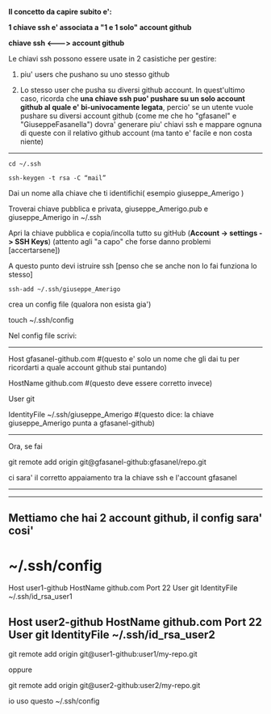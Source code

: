 **Il concetto da capire subito e':**

**1 chiave ssh e' associata a "1 e 1 solo" account github**

**chiave ssh <---> account github**

Le chiavi ssh possono essere usate in 2 casistiche per gestire:

1) piu' users che pushano su uno stesso github

2) Lo stesso user che pusha su diversi github account. In quest'ultimo caso, ricorda che 
**una chiave ssh puo' pushare su un solo account github al quale e' bi-univocamente legata**, percio' se un utente vuole pushare su diversi account github (come me che ho "gfasanel" e "GiuseppeFasanella") dovra' generare piu' chiavi ssh e mappare ognuna di queste con il relativo github account (ma tanto e' facile e non costa niente) 

******************************************************************

`cd ~/.ssh`

`ssh-keygen -t rsa -C “mail”`

Dai un nome alla chiave che ti identifichi( esempio giuseppe_Amerigo )

Troverai chiave pubblica e privata, giuseppe_Amerigo.pub e giuseppe_Amerigo in ~/.ssh

Apri la chiave pubblica e copia/incolla tutto su gitHub (**Account -> settings -> SSH Keys**) (attento agli "a capo" che forse danno problemi [accertarsene])

A questo punto devi istruire ssh [penso che se anche non lo fai funziona lo stesso]

`ssh-add ~/.ssh/giuseppe_Amerigo`

crea un config file (qualora non esista gia')

touch ~/.ssh/config

Nel config file scrivi:
*****************************************************
Host gfasanel-github.com #(questo e' solo un nome che gli dai tu per ricordarti a quale account github stai puntando)

HostName github.com #(questo deve essere corretto invece)

User git

IdentityFile ~/.ssh/giuseppe_Amerigo #(questo dice: la chiave giuseppe_Amerigo punta a gfasanel-github) 
****************************************************

Ora, se fai

git remote add origin git@gfasanel-github:gfasanel/repo.git

ci sara' il corretto appaiamento tra la chiave ssh e l'account gfasanel

******************************************************
******************************************************

Mettiamo che hai 2 account github, il config sara' cosi'
--------------------------------------------------------------------------------------------
# ~/.ssh/config
Host user1-github
HostName github.com
Port 22
User git
IdentityFile ~/.ssh/id_rsa_user1

Host user2-github
HostName github.com
Port 22
User git
IdentityFile ~/.ssh/id_rsa_user2
---------------------------------------------------------------------------------------------

git remote add origin git@user1-github:user1/my-repo.git

oppure

git remote add origin git@user2-github:user2/my-repo.git

io uso questo ~/.ssh/config
